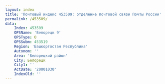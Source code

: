 ```yaml
---
layout: index
title: 'Почтовый индекс 453509: отделение почтовой связи Почты России'
permalink: /453509/
data:
    Index: 453509
    OPSName: 'Белорецк 9'
    OPSType: О
    OPSSubm: 453519
    Region: 'Башкортостан Республика'
    Autonom: ''
    Area: 'Белорецкий район'
    City: Белорецк
    City1: ''
    ActDate: '20001030'
    IndexOld: ''
---
```

